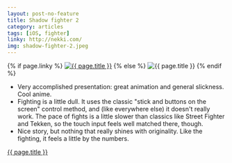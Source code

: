 ```yaml
---
layout: post-no-feature
title: Shadow fighter 2
category: articles
tags: [iOS, fighter]
linky: http://nekki.com/
img: shadow-fighter-2.jpeg
---
```


{% if page.linky %}
<a href="{{page.linky}}">![{{ page.title }}](/images/{{page.img}})</a>
{% else %}
![{{ page.title }}](/images/{{page.img}})
{% endif %}

* Very accomplished presentation: great animation and general slickness. Cool anime.
* Fighting is a little dull. It uses the classic "stick and buttons on the screen" control method, and (like everywhere else) it doesn't really work. The pace of fights is a little slower than classics like Street Fighter and Tekken, so the touch input feels well matched there, though.
* Nice story, but nothing that really shines with originality. Like the fighting, it feels a little by the numbers.

[{{ page.title }}]({{page.linky}})